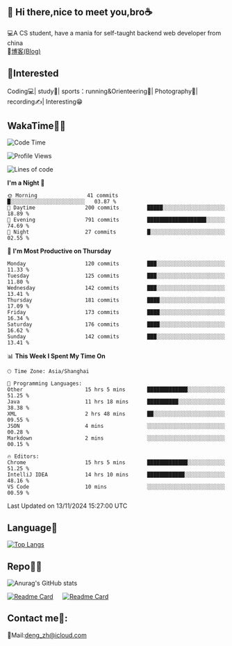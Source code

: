 👋 Hi there,nice to meet you,bro☕
---
💻A CS student, have a mania for self-taught backend web developer from china   
📌[博客(Blog)](https://github.com/HealUP/MyBlog)

 <!-- waka-box start -->
 <!-- waka-box end -->
 
🧲**Interested**
--
Coding💻| study📖| sports：running&Orienteering🏃‍| Photography📸| recording✍️| Interesting😁

WakaTime👨‍💻
---
<!--START_SECTION:waka-->
![Code Time](http://img.shields.io/badge/Code%20Time-2%2C071%20hrs%2012%20mins-blue)

![Profile Views](http://img.shields.io/badge/Profile%20Views-0-blue)

![Lines of code](https://img.shields.io/badge/From%20Hello%20World%20I%27ve%20Written-205.0%20thousand%20lines%20of%20code-blue)

**I'm a Night 🦉** 

```text
🌞 Morning                41 commits          █░░░░░░░░░░░░░░░░░░░░░░░░   03.87 % 
🌆 Daytime                200 commits         █████░░░░░░░░░░░░░░░░░░░░   18.89 % 
🌃 Evening                791 commits         ███████████████████░░░░░░   74.69 % 
🌙 Night                  27 commits          █░░░░░░░░░░░░░░░░░░░░░░░░   02.55 % 
```
📅 **I'm Most Productive on Thursday** 

```text
Monday                   120 commits         ███░░░░░░░░░░░░░░░░░░░░░░   11.33 % 
Tuesday                  125 commits         ███░░░░░░░░░░░░░░░░░░░░░░   11.80 % 
Wednesday                142 commits         ███░░░░░░░░░░░░░░░░░░░░░░   13.41 % 
Thursday                 181 commits         ████░░░░░░░░░░░░░░░░░░░░░   17.09 % 
Friday                   173 commits         ████░░░░░░░░░░░░░░░░░░░░░   16.34 % 
Saturday                 176 commits         ████░░░░░░░░░░░░░░░░░░░░░   16.62 % 
Sunday                   142 commits         ███░░░░░░░░░░░░░░░░░░░░░░   13.41 % 
```


📊 **This Week I Spent My Time On** 

```text
🕑︎ Time Zone: Asia/Shanghai

💬 Programming Languages: 
Other                    15 hrs 5 mins       █████████████░░░░░░░░░░░░   51.25 % 
Java                     11 hrs 18 mins      ██████████░░░░░░░░░░░░░░░   38.38 % 
XML                      2 hrs 48 mins       ██░░░░░░░░░░░░░░░░░░░░░░░   09.55 % 
JSON                     4 mins              ░░░░░░░░░░░░░░░░░░░░░░░░░   00.28 % 
Markdown                 2 mins              ░░░░░░░░░░░░░░░░░░░░░░░░░   00.15 % 

🔥 Editors: 
Chrome                   15 hrs 5 mins       █████████████░░░░░░░░░░░░   51.25 % 
IntelliJ IDEA            14 hrs 10 mins      ████████████░░░░░░░░░░░░░   48.16 % 
VS Code                  10 mins             ░░░░░░░░░░░░░░░░░░░░░░░░░   00.59 % 
```


 Last Updated on 13/11/2024 15:27:00 UTC
<!--END_SECTION:waka-->

Language🚀
---
[![Top Langs](https://github-readme-stats.vercel.app/api/top-langs/?username=HealUP&layout=compact&hide_border=true)](https://github.com/HealUP)

Repo🧑‍💻
---
![Anurag's GitHub stats](https://github-readme-stats.vercel.app/api?username=HealUP&count_private=true&show_icons=true&theme=gruvbox&hide_border=true) 

[![Readme Card](https://github-readme-stats.vercel.app/api/pin/?username=HealUP&repo=InternetEy&theme=transparent)](https://github.com/HealUP/InternetEy) &emsp;
[![Readme Card](https://github-readme-stats.vercel.app/api/pin/?username=HealUP&repo=CampusExperience&theme=transparent)](https://github.com/HealUP/CampusExperience)


Contact me📱:
---
📮Mail:deng_zh@icloud.com  
